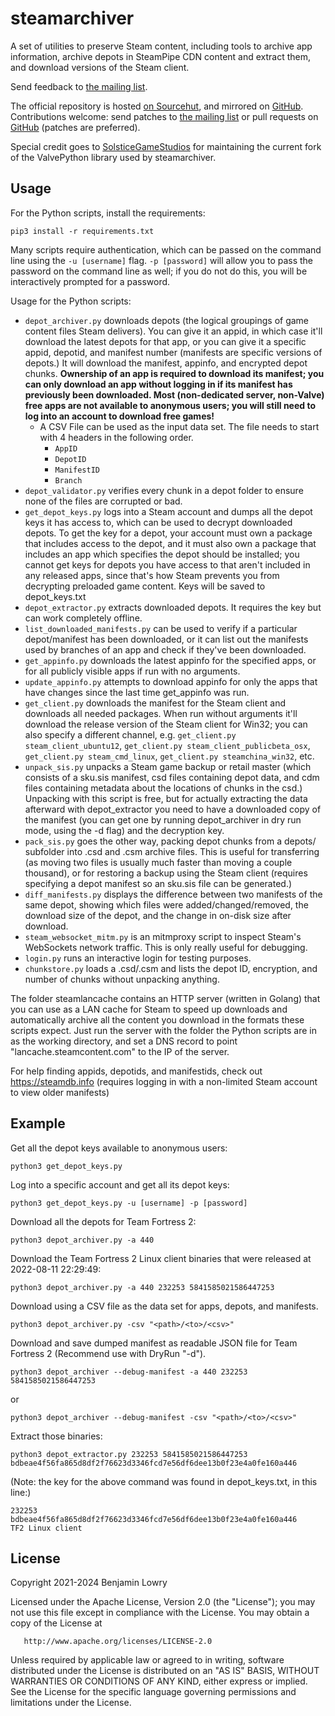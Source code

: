 # steamarchiver

A set of utilities to preserve Steam content, including tools to archive app
information, archive depots in SteamPipe CDN content and extract them, and
download versions of the Steam client.

Send feedback to [the mailing list].

The official repository is hosted [on
Sourcehut](https://git.sr.ht/~blowry/steamarchiver), and mirrored on [GitHub].
Contributions welcome: send patches to [the mailing list] or pull requests on
[GitHub] (patches are preferred).

Special credit goes to
[SolsticeGameStudios](https://github.com/solsticegamestudios/steam) for
maintaining the current fork of the ValvePython library used by steamarchiver.

[the mailing list]: https://lists.sr.ht/~blowry/steamarchiver
[GitHub]: https://github.com/benjamin-lowry/steamarchiver

## Usage

For the Python scripts, install the requirements:

``pip3 install -r requirements.txt``

Many scripts require authentication, which can be passed on the command line
using the ``-u [username]`` flag. ``-p [password]`` will allow you to pass the
password on the command line as well; if you do not do this, you will be
interactively prompted for a password.

Usage for the Python scripts:

- ``depot_archiver.py`` downloads depots (the logical groupings of game content
  files Steam delivers). You can give it an appid, in which case it'll download
  the latest depots for that app, or you can give it a specific appid, depotid,
  and manifest number (manifests are specific versions of depots.) It will
  download the manifest, appinfo, and encrypted depot chunks. **Ownership of an
  app is required to download its manifest; you can only download an app without
  logging in if its manifest has previously been downloaded. Most (non-dedicated
  server, non-Valve) free apps are not available to anonymous users; you will
  still need to log into an account to download free games!**
  - A CSV File can be used as the input data set. The file needs to start with 4 headers in the following order.
    - ``AppID``
    - ``DepotID``
    - ``ManifestID``
    - ``Branch``
- ``depot_validator.py`` verifies every chunk in a depot folder to ensure none of
  the files are corrupted or bad.
- ``get_depot_keys.py`` logs into a Steam account and dumps all the depot keys
  it has access to, which can be used to decrypt downloaded depots. To get the
  key for a depot, your account must own a package that includes access to the
  depot, and it must also own a package that includes an app which specifies the
  depot should be installed; you cannot get keys for depots you have access to
  that aren't included in any released apps, since that's how Steam prevents you
  from decrypting preloaded game content. Keys will be saved to depot_keys.txt
- ``depot_extractor.py`` extracts downloaded depots. It requires the key but can
  work completely offline.
- ``list_downloaded_manifests.py`` can be used to verify if a particular
  depot/manifest has been downloaded, or it can list out the manifests used by
  branches of an app and check if they've been downloaded.
- ``get_appinfo.py`` downloads the latest appinfo for the specified apps, or for
  all publicly visible apps if run with no arguments.
- ``update_appinfo.py`` attempts to download appinfo for only the apps that have
  changes since the last time get_appinfo was run.
- ``get_client.py`` downloads the manifest for the Steam client and downloads
  all needed packages. When run without arguments it'll download the release
  version of the Steam client for Win32; you can also specify a different
  channel, e.g. ``get_client.py steam_client_ubuntu12``, ``get_client.py
  steam_client_publicbeta_osx``, ``get_client.py steam_cmd_linux``,
  ``get_client.py steamchina_win32``, etc.
- ``unpack_sis.py`` unpacks a Steam game backup or retail master (which consists
  of a sku.sis manifest, csd files containing depot data, and cdm files
  containing metadata about the locations of chunks in the csd.) Unpacking with
  this script is free, but for actually extracting the data afterward with
  depot_extractor you need to have a downloaded copy of the manifest (you can
  get one by running depot_archiver in dry run mode, using the -d flag) and the
  decryption key.
- ``pack_sis.py`` goes the other way, packing depot chunks from a depots/
  subfolder into .csd and .csm archive files. This is useful for transferring
  (as moving two files is usually much faster than moving a couple thousand), or
  for restoring a backup using the Steam client (requires specifying a depot
  manifest so an sku.sis file can be generated.)
- ``diff_manifests.py`` displays the difference between two manifests of the
  same depot, showing which files were added/changed/removed, the download size
  of the depot, and the change in on-disk size after download.
- ``steam_websocket_mitm.py`` is an mitmproxy script to inspect Steam's
  WebSockets network traffic. This is only really useful for debugging.
- ``login.py`` runs an interactive login for testing purposes.
- ``chunkstore.py`` loads a .csd/.csm and lists the depot ID, encryption, and
  number of chunks without unpacking anything.

The folder steamlancache contains an HTTP server (written in Golang) that you
can use as a LAN cache for Steam to speed up downloads and automatically archive
all the content you download in the formats these scripts expect. Just run the
server with the folder the Python scripts are in as the working directory, and
set a DNS record to point "lancache.steamcontent.com" to the IP of the server.

For help finding appids, depotids, and manifestids, check out
https://steamdb.info (requires logging in with a non-limited Steam account to
view older manifests)

## Example

Get all the depot keys available to anonymous users:

    python3 get_depot_keys.py

Log into a specific account and get all its depot keys:

    python3 get_depot_keys.py -u [username] -p [password]

Download all the depots for Team Fortress 2:

    python3 depot_archiver.py -a 440

Download the Team Fortress 2 Linux client binaries that were released at
2022-08-11 22:29:49:

    python3 depot_archiver.py -a 440 232253 5841585021586447253

Download using a CSV file as the data set for apps, depots, and manifests.

    python3 depot_archiver.py -csv "<path>/<to>/<csv>"

Download and save dumped manifest as readable JSON file for Team Fortress 2 (Recommend use with DryRun "-d").

    python3 depot_archiver --debug-manifest -a 440 232253 5841585021586447253

or

    python3 depot_archiver --debug-manifest -csv "<path>/<to>/<csv>"

Extract those binaries:

    python3 depot_extractor.py 232253 5841585021586447253 bdbeae4f56fa865d8df2f76623d3346fcd7e56df6dee13b0f23e4a0fe160a446

(Note: the key for the above command was found in depot_keys.txt, in this line:)

    232253		bdbeae4f56fa865d8df2f76623d3346fcd7e56df6dee13b0f23e4a0fe160a446	TF2 Linux client

## License

   Copyright 2021-2024 Benjamin Lowry

   Licensed under the Apache License, Version 2.0 (the "License");
   you may not use this file except in compliance with the License.
   You may obtain a copy of the License at

       http://www.apache.org/licenses/LICENSE-2.0

   Unless required by applicable law or agreed to in writing, software
   distributed under the License is distributed on an "AS IS" BASIS,
   WITHOUT WARRANTIES OR CONDITIONS OF ANY KIND, either express or implied.
   See the License for the specific language governing permissions and
   limitations under the License.
